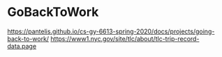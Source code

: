 # GoBackToWork


https://pantelis.github.io/cs-gy-6613-spring-2020/docs/projects/going-back-to-work/
https://www1.nyc.gov/site/tlc/about/tlc-trip-record-data.page